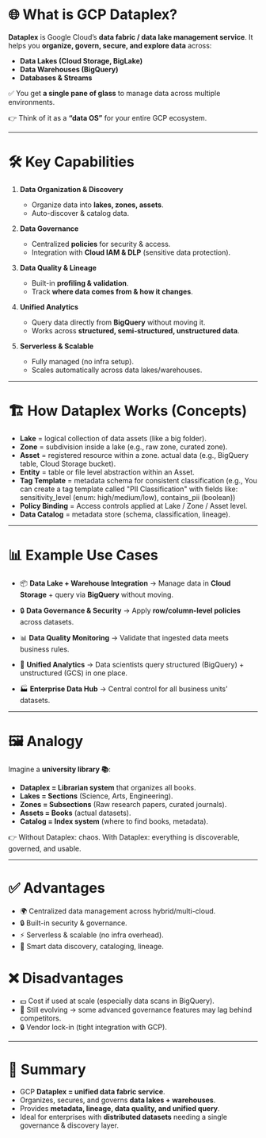 # 🌐 **What is GCP Dataplex?**

**Dataplex** is Google Cloud’s **data fabric / data lake management service**.
It helps you **organize, govern, secure, and explore data** across:

* **Data Lakes (Cloud Storage, BigLake)**
* **Data Warehouses (BigQuery)**
* **Databases & Streams**

✅ You get **a single pane of glass** to manage data across multiple environments.

👉 Think of it as a **“data OS”** for your entire GCP ecosystem.

---

# 🛠️ **Key Capabilities**

1. **Data Organization & Discovery**

   * Organize data into **lakes, zones, assets**.
   * Auto-discover & catalog data.

2. **Data Governance**

   * Centralized **policies** for security & access.
   * Integration with **Cloud IAM & DLP** (sensitive data protection).

3. **Data Quality & Lineage**

   * Built-in **profiling & validation**.
   * Track **where data comes from & how it changes**.

4. **Unified Analytics**

   * Query data directly from **BigQuery** without moving it.
   * Works across **structured, semi-structured, unstructured data**.

5. **Serverless & Scalable**

   * Fully managed (no infra setup).
   * Scales automatically across data lakes/warehouses.

---

# 🏗️ **How Dataplex Works (Concepts)**

* **Lake** = logical collection of data assets (like a big folder).
* **Zone** = subdivision inside a lake (e.g., raw zone, curated zone).
* **Asset** = registered resource within a zone. actual data (e.g., BigQuery table, Cloud Storage bucket).
* **Entity** = table or file level abstraction within an Asset.
* **Tag Template** = metadata schema for consistent classification (e.g., You can create a tag template called "PII Classification" with fields like: sensitivity_level (enum: high/medium/low), contains_pii (boolean))
* **Policy Binding** = Access controls applied at Lake / Zone / Asset level.
* **Data Catalog** = metadata store (schema, classification, lineage).

---

# 📊 **Example Use Cases**

* 📦 **Data Lake + Warehouse Integration**
  → Manage data in **Cloud Storage** + query via **BigQuery** without moving.

* 🔒 **Data Governance & Security**
  → Apply **row/column-level policies** across datasets.

* 📊 **Data Quality Monitoring**
  → Validate that ingested data meets business rules.

* 🧪 **Unified Analytics**
  → Data scientists query structured (BigQuery) + unstructured (GCS) in one place.

* 🏭 **Enterprise Data Hub**
  → Central control for all business units’ datasets.

---

# 🖼️ **Analogy**

Imagine a **university library 📚**:

* **Dataplex = Librarian system** that organizes all books.
* **Lakes = Sections** (Science, Arts, Engineering).
* **Zones = Subsections** (Raw research papers, curated journals).
* **Assets = Books** (actual datasets).
* **Catalog = Index system** (where to find books, metadata).

👉 Without Dataplex: chaos. With Dataplex: everything is discoverable, governed, and usable.

---

# ✅ **Advantages**

* 🌍 Centralized data management across hybrid/multi-cloud.
* 🔒 Built-in security & governance.
* ⚡ Serverless & scalable (no infra overhead).
* 🧠 Smart data discovery, cataloging, lineage.

# ❌ **Disadvantages**

* 💵 Cost if used at scale (especially data scans in BigQuery).
* 🚧 Still evolving → some advanced governance features may lag behind competitors.
* 🔒 Vendor lock-in (tight integration with GCP).

---

# 📌 **Summary**

* GCP **Dataplex = unified data fabric service**.
* Organizes, secures, and governs **data lakes + warehouses**.
* Provides **metadata, lineage, data quality, and unified query**.
* Ideal for enterprises with **distributed datasets** needing a single governance & discovery layer.
